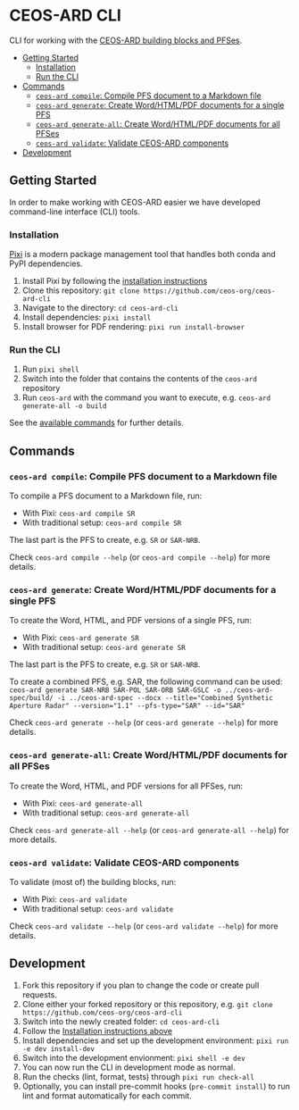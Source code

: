 # CEOS-ARD CLI <!-- omit in toc -->

CLI for working with the [CEOS-ARD building blocks and PFSes](https://github.com/ceos-org/ceos-ard).

- [Getting Started](#getting-started)
  - [Installation](#installation)
  - [Run the CLI](#run-the-cli)
- [Commands](#commands)
  - [`ceos-ard compile`: Compile PFS document to a Markdown file](#ceos-ard-compile-compile-pfs-document-to-a-markdown-file)
  - [`ceos-ard generate`: Create Word/HTML/PDF documents for a single PFS](#ceos-ard-generate-create-wordhtmlpdf-documents-for-a-single-pfs)
  - [`ceos-ard generate-all`: Create Word/HTML/PDF documents for all PFSes](#ceos-ard-generate-all-create-wordhtmlpdf-documents-for-all-pfses)
  - [`ceos-ard validate`: Validate CEOS-ARD components](#ceos-ard-validate-validate-ceos-ard-components)
- [Development](#development)

## Getting Started

In order to make working with CEOS-ARD easier we have developed command-line interface (CLI) tools.

### Installation

[Pixi](https://pixi.sh/) is a modern package management tool that handles both conda and PyPI dependencies.

1. Install Pixi by following the [installation instructions](https://pixi.sh/latest/#installation)
2. Clone this repository: `git clone https://github.com/ceos-org/ceos-ard-cli`
3. Navigate to the directory: `cd ceos-ard-cli`
4. Install dependencies: `pixi install`
5. Install browser for PDF rendering: `pixi run install-browser`

### Run the CLI

1. Run `pixi shell`
2. Switch into the folder that contains the contents of the `ceos-ard` repository
3. Run `ceos-ard` with the command you want to execute, e.g. `ceos-ard generate-all -o build`

See the [available commands](#commands) for further details.

## Commands

### `ceos-ard compile`: Compile PFS document to a Markdown file

To compile a PFS document to a Markdown file, run:

- With Pixi: `ceos-ard compile SR`
- With traditional setup: `ceos-ard compile SR`

The last part is the PFS to create, e.g. `SR` or `SAR-NRB`.

Check `ceos-ard compile --help` (or `ceos-ard compile --help`) for more details.

### `ceos-ard generate`: Create Word/HTML/PDF documents for a single PFS

To create the Word, HTML, and PDF versions of a single PFS, run:

- With Pixi: `ceos-ard generate SR`
- With traditional setup: `ceos-ard generate SR`

The last part is the PFS to create, e.g. `SR` or `SAR-NRB`.

To create a combined PFS, e.g. SAR, the following command can be used:
`ceos-ard generate SAR-NRB SAR-POL SAR-ORB SAR-GSLC -o ../ceos-ard-spec/build/ -i ../ceos-ard-spec --docx --title="Combined Synthetic Aperture Radar" --version="1.1" --pfs-type="SAR" --id="SAR"`

Check `ceos-ard generate --help` (or `ceos-ard generate --help`) for more details.

### `ceos-ard generate-all`: Create Word/HTML/PDF documents for all PFSes

To create the Word, HTML, and PDF versions for all PFSes, run:

- With Pixi: `ceos-ard generate-all`
- With traditional setup: `ceos-ard generate-all`

Check `ceos-ard generate-all --help` (or `ceos-ard generate-all --help`) for more details.

### `ceos-ard validate`: Validate CEOS-ARD components

To validate (most of) the building blocks, run:

- With Pixi: `ceos-ard validate`
- With traditional setup: `ceos-ard validate`

Check `ceos-ard validate --help` (or `ceos-ard validate --help`) for more details.

## Development

1. Fork this repository if you plan to change the code or create pull requests.
2. Clone either your forked repository or this repository, e.g. `git clone https://github.com/ceos-org/ceos-ard-cli`
3. Switch into the newly created folder: `cd ceos-ard-cli`
4. Follow the [Installation instructions above](#installation)
5. Install dependencies and set up the development environment: `pixi run -e dev install-dev`
6. Switch into the development envionment: `pixi shell -e dev`
7. You can now run the CLI in development mode as normal.
8. Run the checks (lint, format, tests) through `pixi run check-all`
9. Optionally, you can install pre-commit hooks (`pre-commit install`) to run lint and format automatically for each commit.
